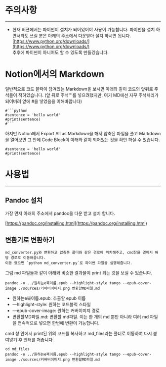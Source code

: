 # 주의사항

---

- 현재 버젼에서는 파이썬이 설치가 되어있어야 사용이 가능합니다. 파이썬을 설치 하면서라도 쓰실 분은 아래의 주소에서 다운받아 설치 하시면 됩니다.  
[https://www.python.org/downloads/](https://www.python.org/downloads/)  
추후에 파이썬이 아니어도 할 수 있도록 만들겠습니다.  

# Notion에서의 Markdown

일반적으로 코드 블락이 담겨있는 Markdown을 보시면 아래와 같이 코드의 앞뒤로 주석들이 적혀있습니다. (앞 뒤로 주석'''를 넣으려했지만, 여기 MD에선 자꾸 주석처리가 되어버려 앞에 #을 넣었음을 이해바랍니다)

```shell
#```python    
#sentence = 'hello world'
#print(sentence)
#```
```

하지만 Notion에서 Export All as Markdown을 해서 압축된 파일을 풀고 Markdown을 열어보면 그 안에 Code Block이 아래와 같이 되어있는 것을 확인 하실 수 있습니다. 


```shell
#sentence = 'hello world'
#print(sentence)
```


# 사용법

---

## Pandoc 설치

가장 먼저 아래의 주소에서 pandoc을 다운 받고 설치 합니다. 

[https://pandoc.org/installing.html](https://pandoc.org/installing.html)

## 변환기로 변환하기


```shell
md_converter.py와 변환하고 압축푼 폴더와 같은 경로에 위치해주고, cmd창을 열어서 해당 경로로 이동해줍니다.   
이동 했으면 `python md_converter.py`로 파이썬 파일을 실행해줍니다. 
```

그럼 md 파일들과 같이 아래와 비슷한 결과물이 print 되는 것을 보실 수 있습니다. 

```shell
pandoc -o ../원하는e북이름.epub --highlight-style tango --epub-cover-image ./sources/커버버이미지.png 변환할MD파일.md
```

- 원하는e북이름.epub: 추출할 epub 이름
- —highlight-style: 원하는 코드블럭 스타일
- —epub-cover-image: 원하는 커버이미지 경로
- 변환할MD파일.md: 변환할 md파일. 이는 한 개의 md 뿐만 아니라 여러 md 파일을 연속적으로 넣으면 한번에 변환이 가능합니다.

cmd 창 안에서 print된 위의 코드를 복사하고 md_files라는 폴더로 이동하여 다시 붙여넣기 후 엔터를 쳐줍니다. 


```shell
cd md_files
pandoc -o ../원하는e북이름.epub --highlight-style tango --epub-cover-image ./sources/커버버이미지.png 변환할MD파일.md
```
